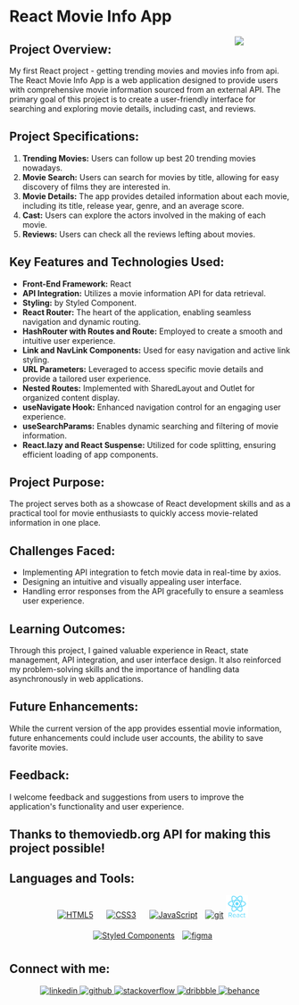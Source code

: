 # **React Movie Info App**
<img align="right" src="https://media.giphy.com/media/du3J3cXyzhj75IOgvA/giphy.gif" width="100"/>

## Project Overview:
My first React project - getting trending movies and movies info from api.
The React Movie Info App is a web application designed to provide users with comprehensive movie information sourced from an external API. The primary goal of this project is to create a user-friendly interface for searching and exploring movie details, including cast, and reviews.

## Project Specifications:
1. **Trending Movies:** Users can follow up best 20 trending movies nowadays.
1. **Movie Search:** Users can search for movies by title, allowing for easy discovery of films they are interested in.
1. **Movie Details:** The app provides detailed information about each movie, including its title, release year, genre, and an average score.
1. **Cast:** Users can explore the actors involved in the making of each movie.
1. **Reviews:** Users can check all the reviews lefting about movies.

## Key Features and Technologies Used:

* **Front-End Framework:** React
* **API Integration:** Utilizes a movie information API for data retrieval.
* **Styling:** by Styled Component.
* **React Router:** The heart of the application, enabling seamless navigation and dynamic routing.
* **HashRouter with Routes and Route:** Employed to create a smooth and intuitive user experience.
* **Link and NavLink Components:** Used for easy navigation and active link styling.
* **URL Parameters:** Leveraged to access specific movie details and provide a tailored user experience.
* **Nested Routes:** Implemented with SharedLayout and Outlet for organized content display.
* **useNavigate Hook:** Enhanced navigation control for an engaging user experience.
* **useSearchParams:** Enables dynamic searching and filtering of movie information.
* **React.lazy and React Suspense:** Utilized for code splitting, ensuring efficient loading of app components.

## Project Purpose:
The project serves both as a showcase of React development skills and as a practical tool for movie enthusiasts to quickly access movie-related information in one place.

## Challenges Faced:
* Implementing API integration to fetch movie data in real-time by axios.
* Designing an intuitive and visually appealing user interface.
* Handling error responses from the API gracefully to ensure a seamless user experience.

## Learning Outcomes:
Through this project, I gained valuable experience in React, state management, API integration, and user interface design. It also reinforced my problem-solving skills and the importance of handling data asynchronously in web applications.

## Future Enhancements:
While the current version of the app provides essential movie information, future enhancements could include user accounts, the ability to save favorite movies.

## Feedback:
I welcome feedback and suggestions from users to improve the application's functionality and user experience.

## Thanks to **themoviedb.org** API for making this project possible!

## Languages and Tools:
<div align="center">  
 
<a href="https://en.wikipedia.org/wiki/HTML5" target="_blank"><img style="margin: 10px" src="https://profilinator.rishav.dev/skills-assets/html5-original-wordmark.svg" alt="HTML5" height="50" /></a>
<a href="https://www.w3schools.com/css/" target="_blank"><img style="margin: 10px" src="https://profilinator.rishav.dev/skills-assets/css3-original-wordmark.svg" alt="CSS3" height="50" /></a>
<a href="https://www.javascript.com/" target="_blank"><img style="margin: 10px" src="https://profilinator.rishav.dev/skills-assets/javascript-original.svg" alt="JavaScript" height="50" /></a>
<a href="https://git-scm.com/" target="_blank" rel="noreferrer"> <img src="https://www.vectorlogo.zone/logos/git-scm/git-scm-icon.svg" alt="git" width="40" height="40"/></a>
<a href="https://reactjs.org/" target="_blank" rel="noreferrer"> <img src="https://raw.githubusercontent.com/devicons/devicon/master/icons/react/react-original-wordmark.svg" alt="react" width="40" height="40"/></a> <a href="https://styled-components.com/" target="_blank"><img style="margin: 10px" src="https://profilinator.rishav.dev/skills-assets/styled-components.png" alt="Styled Components" height="50" /></a>
<a href="https://www.figma.com/" target="_blank" rel="noreferrer"><img src="https://www.vectorlogo.zone/logos/figma/figma-icon.svg" alt="figma" width="40" height="40"/></a>
</div>

## Connect with me:  
<div align="center">
<a href="https://linkedin.com/in/alex-smagin29" target="_blank">
<img src=https://img.shields.io/badge/linkedin-%231E77B5.svg?&style=for-the-badge&logo=linkedin&logoColor=white alt=linkedin style="margin-bottom: 5px;" />
</a>
<a href="https://github.com/alexandrbig1" target="_blank">
<img src=https://img.shields.io/badge/github-%2324292e.svg?&style=for-the-badge&logo=github&logoColor=white alt=github style="margin-bottom: 5px;" />
</a>
  <a href="https://stackoverflow.com/users/22484161/alex-smagin" target="_blank">
<img src=https://img.shields.io/badge/stackoverflow-%23F28032.svg?&style=for-the-badge&logo=stackoverflow&logoColor=white alt=stackoverflow style="margin-bottom: 5px;" />
</a>
<a href="https://dribbble.com/Alexandrbig1" target="_blank">
<img src=https://img.shields.io/badge/dribbble-%23E45285.svg?&style=for-the-badge&logo=dribbble&logoColor=white alt=dribbble style="margin-bottom: 5px;" />
</a>
<a href="https://www.behance.net/a1126" target="_blank">
<img src=https://img.shields.io/badge/behance-%23191919.svg?&style=for-the-badge&logo=behance&logoColor=white alt=behance style="margin-bottom: 5px;" />
</a>  
</div> 
